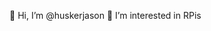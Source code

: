 👋 Hi, I’m @huskerjason
👀 I’m interested in RPis



<!---
huskerjason/huskerjason is a ✨ special ✨ repository because its `README.md` (this file) appears on your GitHub profile.
You can click the Preview link to take a look at your changes.
--->
